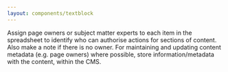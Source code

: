 ```yaml
---
layout: components/textblock
---
```


Assign page owners or subject matter experts to each item in the spreadsheet to identify who can authorise actions for sections of content. Also make a note if there is no owner. For maintaining and updating content metadata (e.g. page owners) where possible, store information/metadata with the content, within the CMS.
